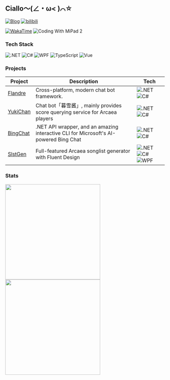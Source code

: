 ## Ciallo～(∠・ω< )⌒☆

[![Blog](https://img.shields.io/badge/Blog-sorabs.cc-white?labelColor=ff80ab&color=f06292&style=for-the-badge&logo=hugo&logoColor=white)](https://sorabs.cc/)
[![bilibili](https://img.shields.io/badge/bilibili-b1acksoil-white?labelColor=00A1D6&color=008EBD&style=for-the-badge&logo=bilibili&logoColor=white)](https://space.bilibili.com/33268404)

[![WakaTime](https://wakatime.com/badge/user/b1ea68ff-35ad-48d6-aa5a-c0f1dfad4018.svg?style=flat)](https://wakatime.com/@b1acksoil)
![Coding With MiPad 2](https://img.shields.io/badge/Coding_With-MiPad_2-FF6900?style=flat&logo=xiaomi&logoColor=white)

### Tech Stack
![.NET](https://img.shields.io/badge/.NET-512bd4?logo=.net)
![C#](https://img.shields.io/badge/C%23-239120?logo=csharp)
![WPF](https://img.shields.io/badge/WPF-0078d4?logo=windows11)
![TypeScript](https://img.shields.io/badge/TypeScript-3178c6?logo=typescript&logoColor=white)
![Vue](https://img.shields.io/badge/Vue-4fc08d?logo=vuedotjs&logoColor=white)

### Projects

| Project | Description | Tech |
| ------- | ----------- | ------------ |
| [Flandre](https://github.com/FlandreDevs/Flandre) | Cross-platform, modern chat bot framework. | ![.NET](https://img.shields.io/badge/.NET-512bd4?logo=.net) ![C#](https://img.shields.io/badge/C%23-239120?logo=csharp) |
| [YukiChan](https://github.com/b1acksoil/YukiChan) | Chat bot「暮雪酱」, mainly provides score querying service for Arcaea players | ![.NET](https://img.shields.io/badge/.NET-512bd4?logo=.net) ![C#](https://img.shields.io/badge/C%23-239120?logo=csharp) |
| [BingChat](https://github.com/b1acksoil/BingChat) | .NET API wrapper, and an amazing interactive CLI for Microsoft's AI-powered Bing Chat | ![.NET](https://img.shields.io/badge/.NET-512bd4?logo=.net) ![C#](https://img.shields.io/badge/C%23-239120?logo=csharp) |
| [SlstGen](https://github.com/NekoSpace/SlstGen) | Full-featured Arcaea songlist generator with Fluent Design | ![.NET](https://img.shields.io/badge/.NET-512bd4?logo=.net) ![C#](https://img.shields.io/badge/C%23-239120?logo=csharp) ![WPF](https://img.shields.io/badge/WPF-0078d4?logo=windows11) |

### Stats
<img src="https://github-readme-stats.vercel.app/api?username=b1acksoil&theme=react&hide_border=true" width="300" />
<img src="https://github-readme-stats.vercel.app/api/top-langs/?username=b1acksoil&layout=compact&hide=html,css,scss&theme=react&hide_border=true" width="300" />
